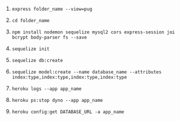 1. ```express folder_name --view=pug```

2. ```cd folder_name```

3. ```npm install nodemon sequelize mysql2 cors express-session joi bcrypt body-parser fs --save```

4. ```sequelize init```

5. ```sequelize db:create```

6. ```sequelize model:create --name database_name --attributes index:type,index:type,index:type,index:type```

7. ```heroku logs --app app_name```

8. ```heroku ps:stop dyno --app app_name```

9. ```heroku config:get DATABASE_URL -a app_name```

